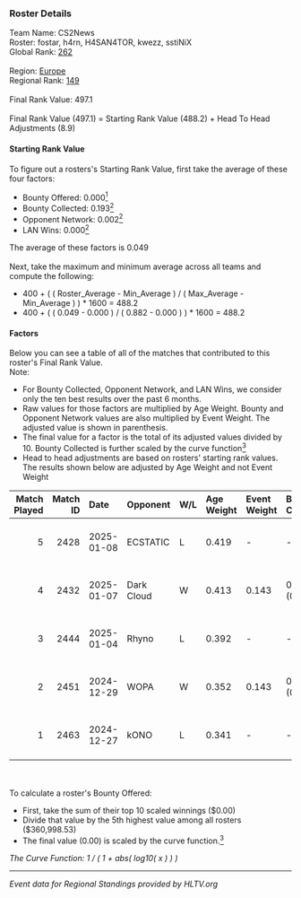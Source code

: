 ### Roster Details<br />
Team Name: CS2News<br />
Roster: fostar, h4rn, H4SAN4TOR, kwezz, sstiNiX<br />
Global Rank: [262](../../standings_global_2025_05_05.md)<br />
<br />
Region: [Europe]( ../../standings_europe_2025_05_05.md)<br />
Regional Rank: [149]( ../../standings_europe_2025_05_05.md)<br />
<br />
Final Rank Value:  497.1<br />
<br />
Final Rank Value (497.1) = Starting Rank Value (488.2) + Head To Head Adjustments (8.9)<br />

#### Starting Rank Value<br />
To figure out a rosters's Starting Rank Value, first take the average of these four factors:<br />
- Bounty Offered: 0.000[<sup>1</sup>](#table2)
- Bounty Collected: 0.193[<sup>2</sup>](#table1)
- Opponent Network: 0.002[<sup>2</sup>](#table1)
- LAN Wins: 0.000[<sup>2</sup>](#table1)

The average of these factors is 0.049<br />
<br />
Next, take the maximum and minimum average across all teams and compute the following:<br />
- 400 + ( ( Roster_Average - Min_Average ) / ( Max_Average - Min_Average ) ) * 1600 = 488.2
- 400 + ( ( 0.049 - 0.000 ) / ( 0.882 - 0.000 ) ) * 1600 = 488.2


#### Factors<br />
Below you can see a table of all of the matches that contributed to this roster's Final Rank Value.<br />
Note:<br />

- For Bounty Collected, Opponent Network, and LAN Wins, we consider only the ten best results over the past 6 months.
- Raw values for those factors are multiplied by Age Weight. Bounty and Opponent Network values are also multiplied by Event Weight. The adjusted value is shown in parenthesis.
- The final value for a factor is the total of its adjusted values divided by 10. Bounty Collected is further scaled by the curve function[<sup>3</sup>](#curveFunction)
- Head to head adjustments are based on rosters' starting rank values. The results shown below are adjusted by Age Weight and not Event Weight
<span id="table1"></span><br />


| Match Played | Match ID | Date       | Opponent   | W/L | Age Weight | Event Weight | Bounty Collected | Opponent Network | LAN Wins  | H2H Adj. | Roster                                  |
| -: | -: | :- | :- | :- | :- | :- | :- | :- | :- | -: | :- |
|            5 |     2428 | 2025-01-08 | ECSTATIC   | L   | 0.419      | -            | -                | -                | -         |    -1.53 | fostar, h4rn, H4SAN4TOR, kwezz, sstiNiX |
|            4 |     2432 | 2025-01-07 | Dark Cloud | W   | 0.413      | 0.143        | 0.004 (0.000)    | 0.106 (0.006)    | 0 (0.000) |     9.02 | fostar, h4rn, H4SAN4TOR, kwezz, sstiNiX |
|            3 |     2444 | 2025-01-04 | Rhyno      | L   | 0.392      | -            | -                | -                | -         |    -3.84 | fostar, h4rn, H4SAN4TOR, kwezz, sstiNiX |
|            2 |     2451 | 2024-12-29 | WOPA       | W   | 0.352      | 0.143        | 0.008 (0.000)    | 0.206 (0.010)    | 0 (0.000) |     8.22 | fostar, h4rn, H4SAN4TOR, kwezz, sstiNiX |
|            1 |     2463 | 2024-12-27 | kONO       | L   | 0.341      | -            | -                | -                | -         |    -3.01 | fostar, h4rn, H4SAN4TOR, kwezz, sstiNiX |

<br />
<span id="table2"></span><br />
To calculate a roster's Bounty Offered:<br />

- First, take the sum of their top 10 scaled winnings ($0.00)
- Divide that value by the 5th highest value among all rosters ($360,998.53)
- The final value (0.00) is scaled by the curve function.[<sup>3</sup>](#curveFunction)

<span id="curveFunction"></span>_The Curve Function: 1 / ( 1 + abs( log10( x ) ) )_<br />

---
_Event data for Regional Standings provided by HLTV.org_<br />
